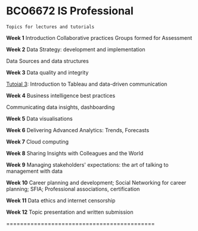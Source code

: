 BCO6672  IS Professional
==========================

```
Topics for lectures and tutorials

```
**Week 1**  Introduction
Collaborative practices
Groups formed for Assessment

**Week 2** Data Strategy: development and implementation 

Data Sources and data structures

**Week 3** Data quality and integrity 

[Tutoial 3](/3/lab3.Rmd): Introduction to Tableau and data-driven communication

**Week 4** Business intelligence best practices

Communicating data insights, dashboarding

**Week 5** Data visualisations

**Week 6** Delivering Advanced Analytics: Trends, Forecasts

**Week 7** Cloud computing

**Week 8** Sharing Insights with Colleagues and the World

**Week 9** Managing stakeholders' expectations: the art of talking to management with data

**Week 10** Career planning and development; Social Networking for career planning; SFIA; Professional associations, certification

**Week 11** Data ethics and internet censorship

**Week 12** Topic presentation and written submission 


===========================================

